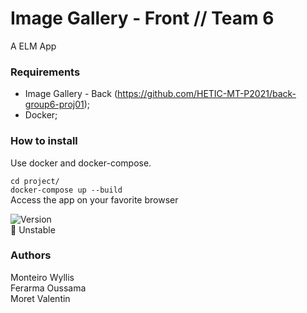 # Image Gallery - Front // Team 6
A ELM App

### Requirements

* Image Gallery - Back (https://github.com/HETIC-MT-P2021/back-group6-proj01);
* Docker;

### How to install 

Use docker and docker-compose.

`cd project/` <br/>
`docker-compose up --build` <br/>
Access the app on your favorite browser

![Version](https://img.shields.io/badge/version-0.1-red.svg?cacheSeconds=2592000)
<br/>
🚫 Unstable

### Authors

Monteiro Wyllis
<br/>
Ferarma Oussama
<br/>
Moret Valentin

